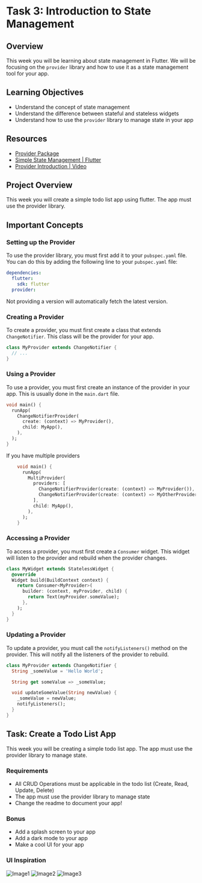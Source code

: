 # Task 3: Introduction to State Management

## Overview

This week you will be learning about state management in Flutter. We will be focusing on the `provider` library and how to use it as a state management tool for your app.

## Learning Objectives

* Understand the concept of state management
* Understand the difference between stateful and stateless widgets
* Understand how to use the `provider` library to manage state in your app

## Resources

* [Provider Package](https://pub.dev/packages/provider)
* [Simple State Management | Flutter](https://docs.flutter.dev/data-and-backend/state-mgmt/simple)
* [Provider Introduction | Video](https://www.youtube.com/watch?v=uQuxrZE2dqA)

## Project Overview

This week you will create a simple todo list app using flutter. The app must use the provider library.

## Important Concepts

### Setting up the Provider

To use the provider library, you must first add it to your `pubspec.yaml` file. You can do this by adding the following line to your `pubspec.yaml` file:

```yaml
dependencies:
  flutter:
    sdk: flutter
  provider:
```

Not providing a version will automatically fetch the latest version.

### Creating a Provider

To create a provider, you must first create a class that extends `ChangeNotifier`. This class will be the provider for your app.

```dart
class MyProvider extends ChangeNotifier {
  // ...
}
```

### Using a Provider

To use a provider, you must first create an instance of the provider in your app. This is usually done in the `main.dart` file.

```dart
void main() {
  runApp(
    ChangeNotifierProvider(
      create: (context) => MyProvider(),
      child: MyApp(),
    ),
  );
}
```

If you have multiple providers

```dart
    void main() {
      runApp(
        MultiProvider(
          providers: [
            ChangeNotifierProvider(create: (context) => MyProvider()),
            ChangeNotifierProvider(create: (context) => MyOtherProvider()),
          ],
          child: MyApp(),
        ),
      );
    }
```

### Accessing a Provider

To access a provider, you must first create a `Consumer` widget. This widget will listen to the provider and rebuild when the provider changes.

```dart
class MyWidget extends StatelessWidget {
  @override
  Widget build(BuildContext context) {
    return Consumer<MyProvider>(
      builder: (context, myProvider, child) {
        return Text(myProvider.someValue);
      },
    );
  }
}
```

### Updating a Provider

To update a provider, you must call the `notifyListeners()` method on the provider. This will notify all the listeners of the provider to rebuild.

```dart
class MyProvider extends ChangeNotifier {
  String _someValue = 'Hello World';

  String get someValue => _someValue;

  void updateSomeValue(String newValue) {
    _someValue = newValue;
    notifyListeners();
  }
}
```

## Task: Create a Todo List App

This week you will be creating a simple todo list app. The app must use the provider library to manage state.

### Requirements

* All CRUD Operations must be applicable in the todo list (Create, Read, Update, Delete)
* The app must use the provider library to manage state
* Change the readme to document your app!

### Bonus

* Add a splash screen to your app
* Add a dark mode to your app
* Make a cool UI for your app

### UI Inspiration

![Image1](https://cdn.dribbble.com/users/5126936/screenshots/12238011/web_1920___1.png)
![Image2](https://cdn.dribbble.com/users/275567/screenshots/6576091/todoapp_4x.png)
![Image3](https://cdn.dribbble.com/users/2806924/screenshots/5642001/todo_app_4x.png)
